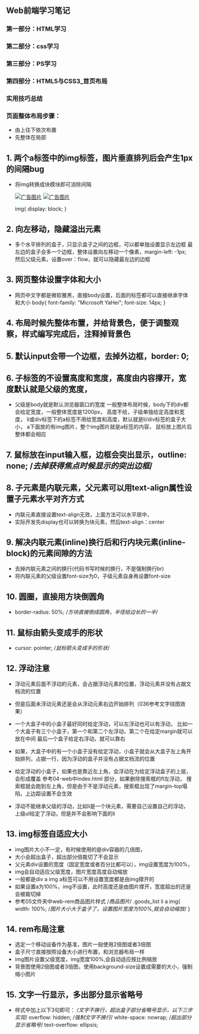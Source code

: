 ## Web前端学习笔记 ##

### 第一部分：HTML学习
### 第二部分：css学习
### 第三部分：PS学习
### 第四部分：HTML5与CSS3_首页布局


### 实用技巧总结

### 页面整体布局步骤：
- 由上往下依次布置
- 先整体在局部


## 1. 两个a标签中的img标签，图片垂直排列后会产生1px的间隔bug
- 将img转换成块模块即可消除间隔
    <div class="advs fl">
        <a href="#"><img src="images/adv01.jpg" alt="广告图片"></a>
        <a href="#"><img src="images/adv02.jpg" alt="广告图片"></a>
    </div>
    
    img{
        display: block;
    }
    
## 2. 向左移动，隐藏溢出元素
- 多个水平排列的盒子，只显示盒子之间的边框，可以都单独设置显示左边框
    最左边的盒子会多一个边框，整体设置向左移动一个像素，margin-left: -1px;
    然后父级元素，设置over：flow，就可以隐藏最左边的边框
    
## 3. 网页整体设置字体和大小
- 网页中文字都是微软雅黑，直接body设置，后面的标签都可以直接继承字体和大小
    body{
        font-family: "Microsoft YaHei";
        font-size: 14px;
    }

## 4. 布局时候先整体布置，并给背景色，便于调整观察，样式编写完成后，注释掉背景色

## 5. 默认input会带一个边框，去掉外边框，border: 0; 

## 6. 子标签的不设置高度和宽度，高度由内容撑开，宽度默认就是父级的宽度，
- 父级是body就是默认浏览器窗口的宽度
    一般整体布局时候，body下的div都会给定宽度，一般整体宽度是1200px，
    高度不给，子级单独给定高度和宽度，
    li或div标签下的a标签不用给宽度和高度，默认就是li/div标签的盒子大小，
    a下面放的有img图片，整个img图片就是a标签的内容，
    鼠标放上图片后整体都会相应

## 7. 鼠标放在input输入框，边框会突出显示，outline: none; /*去掉获得焦点时候显示的突出边框*/

## 8. 子元素是内联元素，父元素可以用text-align属性设置子元素水平对齐方式
- 内联元素直接设置text-align无效，上面方法可以水平居中，
- 实际开发先display也可以转换为块元素，然后text-align：center

## 9. 解决内联元素(inline)换行后和行内块元素(inline-block)的元素间隙的方法
- 去掉内联元素之间的换行(代码书写时候的换行，不是强制换行br)
- 将内联元素的父级设置font-size为0，子级元素自身再设置font-size

## 10. 圆圈，直接用方块倒圆角 
- border-radius: 50%; /*方块直接倒成圆角，半径给边长的一半*/

## 11. 鼠标由箭头变成手的形状
- cursor: pointer; /*鼠标箭头变成手的形状*/

## 12. 浮动注意
- 浮动元素后面不浮动的元素，会占据浮动元素的位置，浮动元素并没有占据文档流的位置
- 但是后面未浮动元素还是会从浮动元素右边开始排列（036参考文字绕图效果）

- 一个大盒子中的小盒子最好同时给定浮动，可以左浮动也可以有浮动，
    比如一个大盒子有三个小盒子，第一个和第二个左浮动，第二个在给定margin就可以放在中间
    最后一个盒子给定右浮动，就可以靠右
- 如果，大盒子中的有一个小盒子没有给定浮动，小盒子就会从大盒子左上角开始排列，占据一行，因为浮动的盒子并没有占据文档流的位置
- 给定浮动的小盒子，如果也是靠近左上角，会浮动在为给定浮动盒子的上层，会形成覆盖
    参考04-web中index.html  <!--logo、搜索框、购物车-->部分，如果删除搜索框的fl左浮动，
    搜索框就会跑到左上角，但是由于不是浮动元素，搜索框出现了margin-top塌陷，上边距设置不会生效
- 浮动不能继承父级的浮动，比如li是一个块元素，需要自己设置自己的浮动，上级ul给定了浮动，但是并不会影响下面的li

## 13. img标签自适应大小
- img图片大小不一定，有时候使用的是div容器的几倍图，
- 大小会超出盒子，超出部分倍裁切了不会显示
- 父元素div设置的宽度（固定宽度或者百分比都可以），img设置宽度为100%，
- img会自动适应父级宽度，图片宽度高度自动缩放
- 一般都是div a img a标签可以不用设置宽度都是由img撑开的
- 如果设置a为100%，img不设置，此时高度还是由图片撑开，宽度超出的还是会被裁切掉
- 参考05文件夹中web-rem商品图片样式
    /*商品图片*/
    .goods_list li a img{
        width: 100%; /*图片大小大于盒子了，设置图片宽度为100%,就会自动缩放*/
    }

## 14. rem布局注意
- 选定一个移动设备作为基准，图片一般使用2倍图或者3倍图
- 盒子尺寸直接按照设备大小进行布置，和浏览器布局一样
- img图片设置父级宽度，img宽度100%,会自动适应按比例缩放
- 背景图使用2倍图或者3倍图，使用background-size设置成需要的大小，强制缩小图片

## 15. 文字一行显示，多出部分显示省略号
- 样式中加上以下3句即可：
    /*文字不换行，超出盒子部分省略号显示，以下三步实现*/
    overflow: hidden;
    /*强制文字不换行*/
    white-space: nowrap;
    /*超出部分显示省略号*/
    text-overflow: ellipsis;